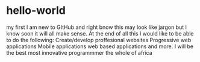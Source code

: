 # hello-world
my first
I am new to GItHub and right bnow this may look like jargon but I know soon it will all make sense.
At the end of all this I would like to be able to do the following:
Create/develop proffesional websites
Progressive web applications
Mobile applications
web based applications
and more.
I will be the best most innovative programmmer the whole of africa 
